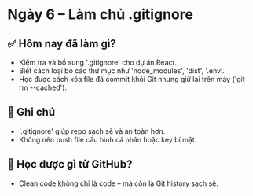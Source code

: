 # Ngày 6 – Làm chủ .gitignore

## ✅ Hôm nay đã làm gì?
- Kiểm tra và bổ sung '.gitignore' cho dự án React.
- Biết cách loại bỏ các thư mục như 'node_modules', 'dist', '.env'.
- Học được cách xóa file đã commit khỏi Git nhưng giữ lại trên máy ('git rm --cached').

## 🤔 Ghi chú
- '.gitignore' giúp repo sạch sẽ và an toàn hơn.
- Không nên push file cấu hình cá nhân hoặc key bí mật.

## 📘 Học được gì từ GitHub?
- Clean code không chỉ là code – mà còn là Git history sạch sẽ.

